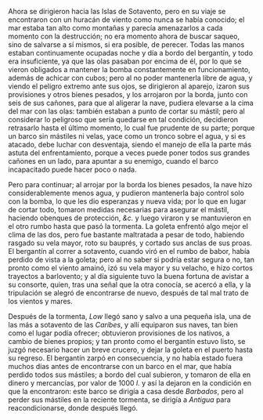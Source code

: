 Ahora se dirigieron hacia las Islas de Sotavento, pero en su viaje se encontraron con un huracán de viento como nunca se había conocido; el mar estaba tan alto como montañas y parecía amenazarlos a cada momento con la destrucción; no era momento ahora de buscar saqueo, sino de salvarse a sí mismos, si era posible, de perecer. Todas las manos estaban continuamente ocupadas noche y día a bordo del bergantín, y todo era insuficiente, ya que las olas pasaban por encima de él, por lo que se vieron obligados a mantener la bomba constantemente en funcionamiento, además de achicar con cubos; pero al no poder mantenerla libre de agua, y viendo el peligro extremo ante sus ojos, se dirigieron al aparejo, izaron sus provisiones y otros bienes pesados, y los arrojaron por la borda, junto con seis de sus cañones, para que al aligerar la nave, pudiera elevarse a la cima del mar con las olas: también estaban a punto de cortar su mástil; pero al considerar lo peligroso que sería quedarse en tal condición, decidieron retrasarlo hasta el último momento, lo cual fue prudente de su parte; porque un barco sin mástiles ni velas, yace como un tronco sobre el agua, y si es atacado, debe luchar con desventaja, siendo el manejo de ella la parte más astuta del enfrentamiento, porque a veces puede poner todos sus grandes cañones en un lado, para apuntar a su enemigo, cuando el barco incapacitado puede hacer poco o nada.

Pero para continuar; al arrojar por la borda los bienes pesados, la nave hizo considerablemente menos agua, y pudieron mantenerla bajo control solo con la bomba, lo que les dio esperanzas y nueva vida; por lo que en lugar de cortar todo, tomaron medidas necesarias para asegurar el mástil, haciendo obenques de protección, _&c._ y luego viraron y se mantuvieron en el otro rumbo hasta que pasó la tormenta. La goleta enfrentó algo mejor el clima de las dos, pero fue bastante maltratada a pesar de todo, habiendo rasgado su vela mayor, roto su bauprés, y cortado sus anclas de sus proas. El bergantín al correr a sotavento, cuando viró en el rumbo de babor, había perdido de vista a la goleta; pero al no saber si podría estar segura o no, tan pronto como el viento amainó, izó su vela mayor y su velacho, e hizo cortos trayectos a barlovento; y al día siguiente tuvo la buena fortuna de avistar a su consorte, quien, tras una señal que la otra conocía, se acercó a ella, y la tripulación se alegró de encontrarse de nuevo, después de tal mal trato de los vientos y mares.

Después de la tormenta, _Low_ llegó sano y salvo a una pequeña isla, una de las más a sotavento de las _Caribes_, y allí equiparon sus naves, tan bien como el lugar podía ofrecer; obtuvieron provisiones de los nativos, a cambio de bienes propios; y tan pronto como el bergantín estuvo listo, se juzgó necesario hacer un breve crucero, y dejar la goleta en el puerto hasta su regreso. El bergantín zarpó en consecuencia, y no había estado fuera muchos días antes de encontrarse con un barco en el mar, que había perdido todos sus mástiles; a bordo del cual subieron, y tomaron de ella en dinero y mercancías, por valor de 1000 _l._ y así la dejaron en la condición en que la encontraron: este barco se dirigía a casa desde _Barbados_, pero al perder sus mástiles en la reciente tormenta, se dirigía a _Antigua_ para reacondicionarse, donde después llegó.